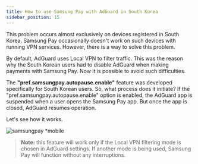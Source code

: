 ```yaml
---
title: How to use Samsung Pay with AdGuard in South Korea
sidebar_position: 15
---
```


This problem occurs almost exclusively on devices registered in South Korea. Samsung Pay occasionally doesn't work on such devices with running VPN services. However, there is a way to solve this problem.

By default, AdGuard uses Local VPN to filter traffic. This was the reason why the South Korean users had to disable AdGuard when making payments with Samsung Pay. Now it is possible to avoid such difficulties.

The **"pref.samsungpay.autopause.enable"** feature was developed specifically for South Korean users. So, what process does it initiate? If the "pref.samsungpay.autopause.enable" option is enabled, the AdGuard app is suspended when a user opens the Samsung Pay app. But once the app is closed, AdGuard resumes operation.

Let's see how it works.

![samsungpay *mobile](https://cdn.adtidy.org/content/kb/ad_blocker/android/solving_problems/samsungpay-with-adguard-in-south-korea/en.gif)

> **Note:** this feature will work only if the Local VPN filtering mode is chosen in AdGuard settings. If another mode is being used, Samsung Pay will function without any interruptions.
